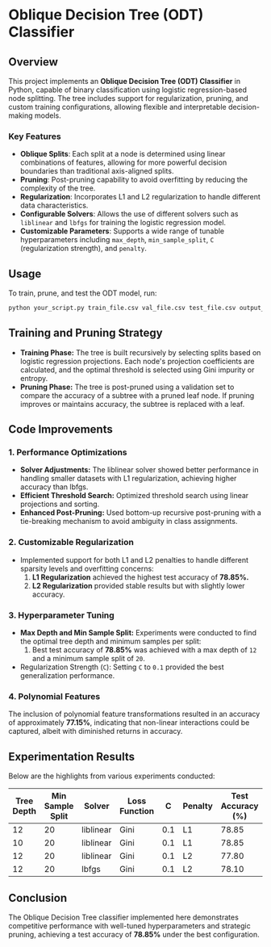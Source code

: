 # Oblique Decision Tree (ODT) Classifier

## Overview

This project implements an **Oblique Decision Tree (ODT) Classifier** in Python, capable of binary classification using logistic regression-based node splitting. The tree includes support for regularization, pruning, and custom training configurations, allowing flexible and interpretable decision-making models.

### Key Features

- **Oblique Splits**: Each split at a node is determined using linear combinations of features, allowing for more powerful decision boundaries than traditional axis-aligned splits.
- **Pruning**: Post-pruning capability to avoid overfitting by reducing the complexity of the tree.
- **Regularization**: Incorporates L1 and L2 regularization to handle different data characteristics.
- **Configurable Solvers**: Allows the use of different solvers such as `liblinear` and `lbfgs` for training the logistic regression model.
- **Customizable Parameters**: Supports a wide range of tunable hyperparameters including `max_depth`, `min_sample_split`, `C` (regularization strength), and `penalty`.

## Usage

To train, prune, and test the ODT model, run:

```bash
python your_script.py train_file.csv val_file.csv test_file.csv output_predictions.csv output_weights.txt
```

## Training and Pruning Strategy

- **Training Phase:** The tree is built recursively by selecting splits based on logistic regression projections. Each node's projection coefficients are calculated, and the optimal threshold is selected using Gini impurity or entropy.
- **Pruning Phase:** The tree is post-pruned using a validation set to compare the accuracy of a subtree with a pruned leaf node. If pruning improves or maintains accuracy, the subtree is replaced with a leaf.

## Code Improvements

### 1. Performance Optimizations

- **Solver Adjustments:** The liblinear solver showed better performance in handling smaller datasets with L1 regularization, achieving higher accuracy than lbfgs.
- **Efficient Threshold Search:** Optimized threshold search using linear projections and sorting.
- **Enhanced Post-Pruning:** Used bottom-up recursive post-pruning with a tie-breaking mechanism to avoid ambiguity in class assignments.

### 2. Customizable Regularization

- Implemented support for both L1 and L2 penalties to handle different sparsity levels and overfitting concerns:
    1) **L1 Regularization** achieved the highest test accuracy of **78.85%.**
    2) **L2 Regularization** provided stable results but with slightly lower accuracy.

### 3. Hyperparameter Tuning

- **Max Depth and Min Sample Split:** Experiments were conducted to find the optimal tree depth and minimum samples per split:
    1) Best test accuracy of **78.85%** was achieved with a max depth of `12` and a minimum sample split of `20`.
- Regularization Strength (`C`): Setting `C` to `0.1` provided the best generalization performance.

### 4. Polynomial Features

The inclusion of polynomial feature transformations resulted in an accuracy of approximately **77.15%**, indicating that non-linear interactions could be captured, albeit with diminished returns in accuracy.

## Experimentation Results

Below are the highlights from various experiments conducted:

| Tree Depth | Min Sample Split | Solver     | Loss Function | C   | Penalty | Test Accuracy (%) |
|------------|------------------|------------|---------------|-----|---------|--------------------|
| 12         | 20               | liblinear  | Gini          | 0.1 | L1      | 78.85              |
| 10         | 20               | liblinear  | Gini          | 0.1 | L1      | 78.85              |
| 12         | 20               | liblinear  | Gini          | 0.1 | L2      | 77.80              |
| 12         | 20               | lbfgs      | Gini          | 0.1 | L2      | 78.10              |

## Conclusion

The Oblique Decision Tree classifier implemented here demonstrates competitive performance with well-tuned hyperparameters and strategic pruning, achieving a test accuracy of **78.85%** under the best configuration.
